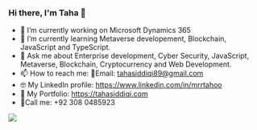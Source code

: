 ### Hi there, I'm Taha 👋

- 🔭 I’m currently working on Microsoft Dynamics 365
- 🌱 I’m currently learning Metaverse developement, Blockchain, JavaScript and TypeScript. 
- 💬 Ask me about Enterprise development, Cyber Security, JavaScript, Metaverse, Blockchain, Cryptocurrency and Web Development.
- 📫 How to reach me: 📧Email: tahasiddiqi89@gmail.com
- 🤓 My LinkedIn profile: https://www.linkedin.com/in/mrrtahoo
- 🌟 My Portfolio: https://tahasiddiqi.com
- 🤙Call me: +92 308 0485923

![](https://hit.yhype.me/github/profile?user_id=55384542)


<!--
**MrrTahoo/Mrrtahoo** is a ✨ _special_ ✨ repository because its `README.md` (this file) appears on your GitHub profile.

Here are some ideas to get you started:


-->
